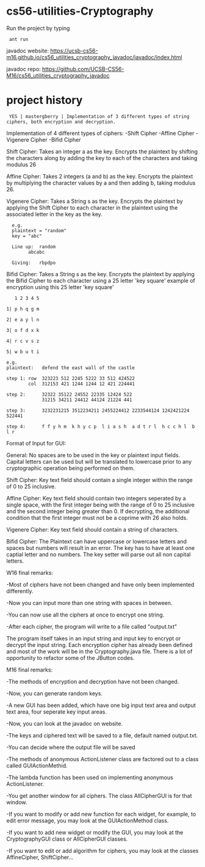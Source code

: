 cs56-utilities-Cryptography
===========================
Run the project by typing
```
 ant run
```
javadoc website: https://ucsb-cs56-m16.github.io/cs56_utilities_cryptography_javadoc/javadoc/index.html


javadoc repo: https://github.com/UCSB-CS56-M16/cs56_utilities_cryptography_javadoc

project history
===============
```
 YES | mastergberry | Implementation of 3 different types of string ciphers, both encryption and decryption.
```

Implementation of 4 different types of ciphers:
	       -Shift Cipher
	       -Affine Cipher
	       -Vigenere Cipher
	       -Bifid Cipher

Shift Cipher:
      Takes an integer a as the key.
      Encrypts the plaintext by shifting the characters along by adding the key to each of the characters and taking modulus 26

Affine Cipher:
       Takes 2 integers (a and b) as the key.
       Encrypts the plaintext by multiplying the character values by a and then adding b, taking modulus 26.

Vigenere Cipher:
      Takes a String s as the key.
      Encrypts the plaintext by applying the Shift Cipher to each character in the plaintext using the associated letter in the key as the key.

      e.g.
      plaintext = "random"
      key = "abc"
      
      Line up:	random
      	   	abcabc

      Giving:   rbpdpo

Bifid Cipher:
	Takes a String s as the key.
	Encrypts the plaintext by applying the Bifid Cipher to each character using a 25 letter 'key square' example of encryption using this 25 letter 'key square'
	   
	   1 2 3 4 5
	   
	1| p h q g m
	
	2| e a y l n
	
	3| o f d x k
	
	4| r c v s z
	
	5| w b u t i
	
	e.g.
	plaintext:   defend the east wall of the castle
	
	step 1: row  323223 512 2245 5222 33 512 424522
	        col  312153 421 1244 1244 12 421 224441
	        
	step 2:      32322 35122 24552 22335 12424 522 
	             31215 34211 24412 44124 21224 441 
	             
	step 3:      3232231215 3512234211 2455224412 2233544124 1242421224 522441
	
	step 4:      f f y h m  k h y c p  l i a s h  a d t r l  h c c h l  b l r

Format of Input for GUI:

General:
	No spaces are to be used in the key or plaintext input fields. Capital letters can be used but will be translated to lowercase prior to any cryptographic operation being performed on them.

Shift Cipher:
	Key text field should contain a single integer within the range of 0 to 25 inclusive.

Affine Cipher:
	Key text field should contain two integers seperated by a single space, with the first integer being with the range of 0 to 25 inclusive and the second integer being greater than 0. If decrypting, the additional condition that the first integer must not be a coprime with 26 also holds.

Vigenere Cipher:
	Key text field should contain a string of characters.
	
Bifid Cipher:
	The Plaintext can have uppercase or lowercase letters and spaces but numbers will result in an error. The key has to have at least one captial letter and no numbers. The key setter will parse out all non capital letters.

W16 final remarks:

-Most of ciphers have not been changed and have only been implemented differently.

-Now you can input more than one string with spaces in between.

-You can now use all the ciphers at once to encrypt one string.

-After each cipher, the program will write to a file called "output.txt"

The program itself takes in an input string and input key to encrypt or decrypt the input string. Each encryption cipher has already been defined and most of the work will be in the Cryptography.java file. There is a lot of opportunity to refactor some of the JButton codes. 


M16 final remarks:

-The methods of encryption and decryption have not been changed.

-Now, you can generate random keys.

-A new GUI has been added, which have one big input text area and output text area, four seperate key input areas.

-Now, you can look at the javadoc on website.

-The keys and ciphered text will be saved to a file, default named output.txt.

-You can decide where the output file will be saved

-The methods of anonymous ActionListener class are factored out to a class called GUIActionMethid.

-The lambda function has been used on implementing anonymous ActionListener.

-You get another window for all ciphers. The class AllCipherGUI is for that window.

-If you want to modify or add new function for each widget, for example, to edit error message, you may look at the GUIActionMethod class.

-If you want to add new widget or modify the GUI, you may look at the CryptographyGUI class or AllCipherGUI classes.

-If you want to edit or add algorithm for ciphers, you may look at the classes AffineCipher, ShiftCipher...











